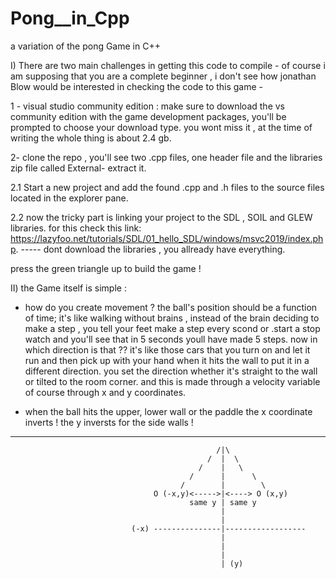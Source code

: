 # Pong__in_Cpp
a variation of the pong Game  in C++ 

I) There are two main challenges in getting this code to compile - of course i am supposing that you are a complete beginner , i don't see how jonathan Blow would be interested in checking the code to this game - 

1 - visual studio community edition : make sure to download the vs community edition with the game development packages, you'll be prompted to choose your download type. you wont miss it , at the time of writing the whole thing is about 2.4 gb.

2- clone the repo ,  you'll see two .cpp files, one header file and the libraries zip file called External- extract it.

2.1 Start a new project and add the found .cpp and .h files to the source files located in the explorer pane.

2.2 now the tricky part is linking your project to the SDL , SOIL and GLEW libraries. for this check this link: 
https://lazyfoo.net/tutorials/SDL/01_hello_SDL/windows/msvc2019/index.php.      ----- dont download the libraries , you allready have everything. 



press the green triangle up to build the game !  

II) the Game itself is simple :
- how do you create movement ? the ball's position should be a function of time;  it's like walking without brains , instead of the brain deciding to make a step  , you tell your feet make a step every scond or .start a stop watch and you'll see that in 5 seconds youll have made 5 steps. now in which direction is that ?? it's like those cars that you turn on and let it run and then pick up with your hand when it hits the wall to put it in a different direction. you set the direction whether it's straight to the wall or tilted to the room corner. and this is made through a velocity variable of course through x and y coordinates.
    
- when the ball hits the upper, lower wall or the paddle the x coordinate inverts ! the y inversts for the side walls ! 
_____________________________________________________________________________________________________________________________________________________________________________________
                                                  /|\
                                                /  |  \
                                              /    |   \
                                            /      |      \ 
                                          /        |        \
                                    O (-x,y)<----->|<----> O (x,y)
                                            same y | same y
                                                   |  
                                                   |
                               (-x) ---------------|------------------
                                                   | 
                                                   |
                                                   |
                                                   | (y) 
